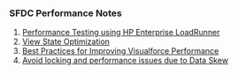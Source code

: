 ### SFDC Performance Notes 

1. [Performance Testing using HP Enterprise LoadRunner ](perf_testing.md)
2. [View State Optimization](viewstate.md)
3. [Best Practices for Improving Visualforce Performance](bp-vf.md)
4. [Avoid locking and performance issues due to Data Skew](dataskew.md)

